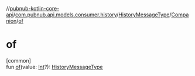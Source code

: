 //[pubnub-kotlin-core-api](../../../../index.md)/[com.pubnub.api.models.consumer.history](../../index.md)/[HistoryMessageType](../index.md)/[Companion](index.md)/[of](of.md)

# of

[common]\
fun [of](of.md)(value: [Int](https://kotlinlang.org/api/core/kotlin-stdlib/kotlin/-int/index.html)?): [HistoryMessageType](../index.md)
